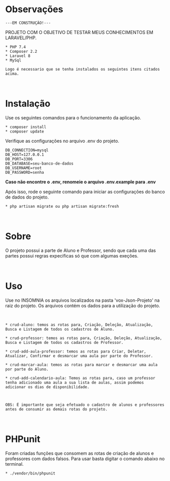 <h1>Observações</h1>

    ---EM CONSTRUÇÃO!---

PROJETO COM O OBJETIVO DE TESTAR MEUS CONHECIMENTOS EM LARAVEL/PHP. 

    * PHP 7.4
    * Composer 2.2
    * Laravel 8
    * MySql

    Logo é necessario que se tenha instalados os seguintes itens citados acima.


<br>

<h1>Instalação</h1>

Use os seguintes comandos para o funcionamento da aplicação.
    
    * composer install
    * composer update

Verifique as configurações no arquivo .env do projeto.

    DB_CONNECTION=mysql
    DB_HOST=127.0.0.1
    DB_PORT=3306
    DB_DATABASE=seu-banco-de-dados
    DB_USERNAME=root
    DB_PASSWORD=senha

<strong>Caso não encontre o .env, renomeie o arquivo .env.example para  .env</strong>


Após isso, rode o seguinte comando para iniciar as configurações do banco de dados do projeto.

    * php artisan migrate ou php artisan migrate:fresh


<br>

<h1>Sobre</h1>

O projeto possui a parte de Aluno e Professor, sendo que cada uma das partes possui regras expecificas só que com algumas exeções.

<br>


<h1>Uso</h1>

<p>Use no INSOMNIA os arquivos localizados na pasta 'vox-Json-Projeto' na raiz do projeto. Os arquivos contém os dados para a utilização do projeto.</p>
<br>

    * crud-aluno: temos as rotas para, Criação, Deleção, Atualização, Busca e Listagem de todos os cadastros de Aluno.
    
    * crud-professor: temos as rotas para, Criação, Deleção, Atualização, Busca e Listagem de todos os cadastros de Professor.

    * crud-add-aula-professor: temos as rotas para Criar, Deletar, Atualizar, Confirmar e desmarcar uma aula por parte do Professor.

    * crud-marcar-aula: temos as rotas para marcar e desmarcar uma aula por parte do Aluno.

    * crud-add-calendario-aula: Temos as rotas para, caso um professor tenha adicionado uma aula a sua lista de aulas, assim podemos adicionar os dias de disponibilidade.



    OBS: É importante que seja efetuado o cadastro de alunos e professores antes de consumir as demais rotas do projeto.
     
<br>



<h1>PHPunit</h1>

Foram criadas funções que consomem as rotas de criação de alunos e professores com dados falsos.
Para usar basta digitar o comando abaixo no terminal.

    * ./vendor/bin/phpunit



